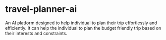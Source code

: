 # travel-planner-ai
An AI platform designed to help individual to plan their trip effortlessly and efficiently. It can help the individual to plan the budget friendly trip based on their interests and constraints.
